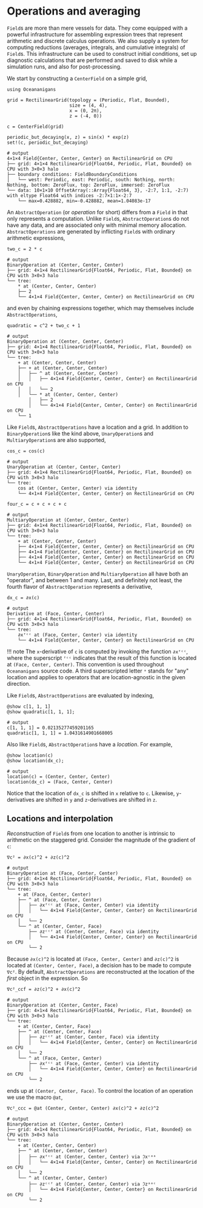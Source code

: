 # Operations and averaging

`Field`s are more than mere vessels for data.
They come equipped with a powerful infrastructure for assembling expression trees that represent
arithmetic and discrete calculus operations.
We also supply a system for computing reductions (averages, integrals, and cumulative integrals) of `Field`s.
This infrastructure can be used to construct initial conditions, set up diagnostic calculations that are performed
and saved to disk while a simulation runs, and also for post-processing.

We start by constructing a `CenterField` on a simple grid,

```jldoctest operations
using Oceananigans

grid = RectilinearGrid(topology = (Periodic, Flat, Bounded),
                       size = (4, 4),
                       x = (0, 2π),
                       z = (-4, 0))

c = CenterField(grid)

periodic_but_decaying(x, z) = sin(x) * exp(z)
set!(c, periodic_but_decaying)

# output
4×1×4 Field{Center, Center, Center} on RectilinearGrid on CPU
├── grid: 4×1×4 RectilinearGrid{Float64, Periodic, Flat, Bounded} on CPU with 3×0×3 halo
├── boundary conditions: FieldBoundaryConditions
│   └── west: Periodic, east: Periodic, south: Nothing, north: Nothing, bottom: ZeroFlux, top: ZeroFlux, immersed: ZeroFlux
└── data: 10×1×10 OffsetArray(::Array{Float64, 3}, -2:7, 1:1, -2:7) with eltype Float64 with indices -2:7×1:1×-2:7
    └── max=0.428882, min=-0.428882, mean=1.04083e-17
```

An `AbstractOperation` (or _operation_ for short) differs from a `Field` in that only represents a computation.
Unlike `Field`s, `AbstractOperation`s do not have any data, and are associated only with minimal memory allocation.
`AbstractOperations` are generated by inflicting `Field`s with ordinary arithmetic expressions,

```jldoctest operations
two_c = 2 * c

# output
BinaryOperation at (Center, Center, Center)
├── grid: 4×1×4 RectilinearGrid{Float64, Periodic, Flat, Bounded} on CPU with 3×0×3 halo
└── tree:
    * at (Center, Center, Center)
    ├── 2
    └── 4×1×4 Field{Center, Center, Center} on RectilinearGrid on CPU
```

and even by chaining expressions together, which may themselves include `AbstractOperations`,

```jldoctest operations
quadratic = c^2 + two_c + 1

# output
BinaryOperation at (Center, Center, Center)
├── grid: 4×1×4 RectilinearGrid{Float64, Periodic, Flat, Bounded} on CPU with 3×0×3 halo
└── tree:
    + at (Center, Center, Center)
    ├── + at (Center, Center, Center)
    │   ├── ^ at (Center, Center, Center)
    │   │   ├── 4×1×4 Field{Center, Center, Center} on RectilinearGrid on CPU
    │   │   └── 2
    │   └── * at (Center, Center, Center)
        │   ├── 2
        │   └── 4×1×4 Field{Center, Center, Center} on RectilinearGrid on CPU
    └── 1
```

Like `Field`s, `AbstractOperations` have a location and a grid. 
In addition to `BinaryOperation`s like the kind above, `UnaryOperation`s and `MultiaryOperation`s are also supported,

```jldoctest operations
cos_c = cos(c)

# output
UnaryOperation at (Center, Center, Center)
├── grid: 4×1×4 RectilinearGrid{Float64, Periodic, Flat, Bounded} on CPU with 3×0×3 halo
└── tree:
    cos at (Center, Center, Center) via identity
    └── 4×1×4 Field{Center, Center, Center} on RectilinearGrid on CPU
```

```jldoctest operations
four_c = c + c + c + c

# output
MultiaryOperation at (Center, Center, Center)
├── grid: 4×1×4 RectilinearGrid{Float64, Periodic, Flat, Bounded} on CPU with 3×0×3 halo
└── tree:
    + at (Center, Center, Center)
    ├── 4×1×4 Field{Center, Center, Center} on RectilinearGrid on CPU
    ├── 4×1×4 Field{Center, Center, Center} on RectilinearGrid on CPU
    ├── 4×1×4 Field{Center, Center, Center} on RectilinearGrid on CPU
    └── 4×1×4 Field{Center, Center, Center} on RectilinearGrid on CPU
```

`UnaryOperation`, `BinaryOperation` and `MultiaryOperation` all have both an "operator", and between 1 and many.
Last, and definitely not least, the fourth flavor of `AbstractOperation` represents a derivative,

```jldoctest operations
dx_c = ∂x(c)

# output
Derivative at (Face, Center, Center)
├── grid: 4×1×4 RectilinearGrid{Float64, Periodic, Flat, Bounded} on CPU with 3×0×3 halo
└── tree:
    ∂xᶠᶜᶜ at (Face, Center, Center) via identity
    └── 4×1×4 Field{Center, Center, Center} on RectilinearGrid on CPU
```

!!! note
    The ``x``-derivative of `c` is computed by invoking the function `∂xᶠᶜᶜ`,
    where the superscript `ᶠᶜᶜ` indicates that the result of this function
    is located at `(Face, Center, Center)`. This convention is used throughout
    `Oceananigans` source code. A third superscripted letter `ᵃ` stands for "any"
    location and applies to operators that are location-agnostic in the
    given direction.

Like `Field`s, `AbstractOperations` are evaluated by indexing,

```jldoctest operations
@show c[1, 1, 1]
@show quadratic[1, 1, 1];

# output
c[1, 1, 1] = 0.02135277459201165
quadratic[1, 1, 1] = 1.0431614901668005
```

Also like `Field`s, `AbstractOperation`s have a _location_. For example,

```jldoctest operations
@show location(c)
@show location(dx_c);

# output
location(c) = (Center, Center, Center)
location(dx_c) = (Face, Center, Center)
```

Notice that the location of `dx_c` is shifted in `x` relative to `c`.
Likewise, `y`-derivatives are shifted in `y` and `z`-derivatives are shifted in `z`.

## Locations and interpolation

_Reconstruction_ of `Field`s from one location to another is intrinsic to arithmetic on the staggered grid.
Consider the magnitude of the gradient of `c`:

```jldoctest operations
∇c² = ∂x(c)^2 + ∂z(c)^2

# output
BinaryOperation at (Face, Center, Center)
├── grid: 4×1×4 RectilinearGrid{Float64, Periodic, Flat, Bounded} on CPU with 3×0×3 halo
└── tree:
    + at (Face, Center, Center)
    ├── ^ at (Face, Center, Center)
    │   ├── ∂xᶠᶜᶜ at (Face, Center, Center) via identity
    │   │   └── 4×1×4 Field{Center, Center, Center} on RectilinearGrid on CPU
    │   └── 2
    └── ^ at (Center, Center, Face)
        ├── ∂zᶜᶜᶠ at (Center, Center, Face) via identity
        │   └── 4×1×4 Field{Center, Center, Center} on RectilinearGrid on CPU
        └── 2
```

Because `∂x(c)^2` is located at `(Face, Center, Center)` and `∂z(c)^2` is located at `(Center, Center, Face)`,
a decision has to be made to compute `∇c²`.
By default, `AbstractOperations` are reconstructed at the location of the _first_ object in the expression.
So

```jldoctest operations
∇c²_ccf = ∂z(c)^2 + ∂x(c)^2

# output
BinaryOperation at (Center, Center, Face)
├── grid: 4×1×4 RectilinearGrid{Float64, Periodic, Flat, Bounded} on CPU with 3×0×3 halo
└── tree:
    + at (Center, Center, Face)
    ├── ^ at (Center, Center, Face)
    │   ├── ∂zᶜᶜᶠ at (Center, Center, Face) via identity
    │   │   └── 4×1×4 Field{Center, Center, Center} on RectilinearGrid on CPU
    │   └── 2
    └── ^ at (Face, Center, Center)
        ├── ∂xᶠᶜᶜ at (Face, Center, Center) via identity
        │   └── 4×1×4 Field{Center, Center, Center} on RectilinearGrid on CPU
        └── 2
```

ends up at `(Center, Center, Face)`. To control the location of an operation we use the macro `@at`,

```jldoctest operations
∇c²_ccc = @at (Center, Center, Center) ∂x(c)^2 + ∂z(c)^2

# output
BinaryOperation at (Center, Center, Center)
├── grid: 4×1×4 RectilinearGrid{Float64, Periodic, Flat, Bounded} on CPU with 3×0×3 halo
└── tree:
    + at (Center, Center, Center)
    ├── ^ at (Center, Center, Center)
    │   ├── ∂xᶠᶜᶜ at (Center, Center, Center) via ℑxᶜᵃᵃ
    │   │   └── 4×1×4 Field{Center, Center, Center} on RectilinearGrid on CPU
    │   └── 2
    └── ^ at (Center, Center, Center)
        ├── ∂zᶜᶜᶠ at (Center, Center, Center) via ℑzᵃᵃᶜ
        │   └── 4×1×4 Field{Center, Center, Center} on RectilinearGrid on CPU
        └── 2
```
